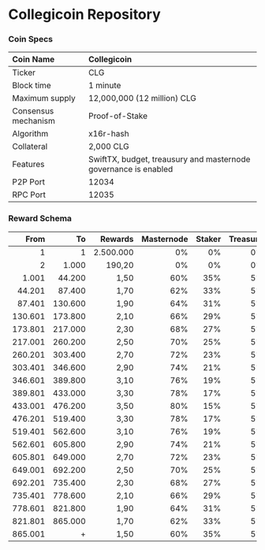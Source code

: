 # Collegicoin Repository

### Coin Specs

Coin Name | Collegicoin
:--- | :---
Ticker | CLG
Block time | 1 minute
Maximum supply | 12,000,000 (12 million) CLG
Consensus mechanism | Proof-of-Stake
Algorithm | x16r-hash
Collateral | 2,000 CLG
Features | SwiftTX, budget, treausury and masternode governance is enabled
P2P Port | 12034
RPC Port | 12035

### Reward Schema

From | To | Rewards | Masternode | Staker | Treasury
---: | ---: | ---: | ---: | ---: | ---:
1 | 1 | 2.500.000 | 0% | 0% | 0%
2 | 1.000 | 190,20 | 0% | 0% | 0%
1.001 | 44.200 | 1,50 | 60% | 35% | 5%
44.201 | 87.400 | 1,70 | 62% | 33% | 5%
87.401 | 130.600 | 1,90 | 64% | 31% | 5%
130.601 | 173.800 | 2,10 | 66% | 29% | 5%
173.801 | 217.000 | 2,30 | 68% | 27% | 5%
217.001 | 260.200 | 2,50 | 70% | 25% | 5%
260.201 | 303.400 | 2,70 | 72% | 23% | 5%
303.401 | 346.600 | 2,90 | 74% | 21% | 5%
346.601 | 389.800 | 3,10 | 76% | 19% | 5%
389.801 | 433.000 | 3,30 | 78% | 17% | 5%
433.001 | 476.200 | 3,50 | 80% | 15% | 5%
476.201 | 519.400 | 3,30 | 78% | 17% | 5%
519.401 | 562.600 | 3,10 | 76% | 19% | 5%
562.601 | 605.800 | 2,90 | 74% | 21% | 5%
605.801 | 649.000 | 2,70 | 72% | 23% | 5%
649.001 | 692.200 | 2,50 | 70% | 25% | 5%
692.201 | 735.400 | 2,30 | 68% | 27% | 5%
735.401 | 778.600 | 2,10 | 66% | 29% | 5%
778.601 | 821.800 | 1,90 | 64% | 31% | 5%
821.801 | 865.000 | 1,70 | 62% | 33% | 5%
865.001 | + | 1,50 | 60% | 35% | 5%

